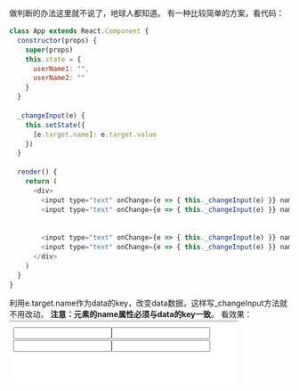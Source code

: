 做判断的办法这里就不说了，地球人都知道。
有一种比较简单的方案，看代码：
```javascript
class App extends React.Component {
  constructor(props) {
    super(props)
    this.state = {
      userName1: "",
      userName2: ""
    }
  }

  _changeInput(e) {
    this.setState({
      [e.target.name]: e.target.value
    })
  }

  render() {
    return (
      <div>
        <input type="text" onChange={e => { this._changeInput(e) }} name="userName1" value={this.state.userName1} />
        <input type="text" onChange={e => { this._changeInput(e) }} name="userName1" value={this.state.userName1} />
        

        <input type="text" onChange={e => { this._changeInput(e) }} name="userName2" value={this.state.userName2} />
        <input type="text" onChange={e => { this._changeInput(e) }} name="userName2" value={this.state.userName2} />
      </div>
    )
  }
}
```
利用e.target.name作为data的key，改变data数据，这样写_changeInput方法就不用改动。
**注意：元素的name属性必须与data的key一致**。
看效果：
![](assets/【react】多个表单元素-数据绑定/1.png)
